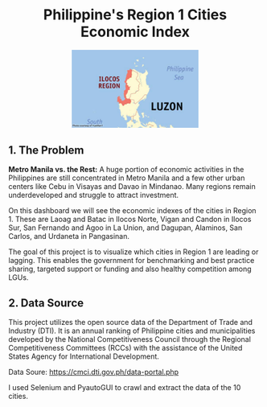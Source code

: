 
<h1 align="center">
    <strong>Philippine's Region 1 Cities Economic Index</strong>
</h1>

<p align="center">
  <img width="50%" src="images/image.png" alt="API">
</p>


## 1. The Problem
**Metro Manila vs. the Rest:** A huge portion of economic activities in the Philippines are still concentrated in Metro Manila and a few other urban centers like Cebu in Visayas and Davao in Mindanao. Many regions remain underdeveloped and struggle to attract investment.

On this dashboard we will see the economic indexes of the cities in Region 1. These are Laoag and Batac in Ilocos Norte, Vigan and Candon in Ilocos Sur, San Fernando and Agoo in La Union, and Dagupan, Alaminos, San Carlos, and Urdaneta in Pangasinan. 

The goal of this project is to visualize which cities in Region 1 are leading or lagging. This enables the government for benchmarking and best practice sharing, targeted support or funding and also healthy competition among LGUs.

## 2. Data Source

This project utilizes the open source data of the Department of Trade and Industry (DTI). It is an annual ranking of Philippine cities and municipalities developed by the National Competitiveness Council through the Regional Competitiveness Committees (RCCs) with the assistance of the United States Agency for International Development.

Data Soure:
https://cmci.dti.gov.ph/data-portal.php

I used Selenium and PyautoGUI to crawl and extract the data of the 10 cities.